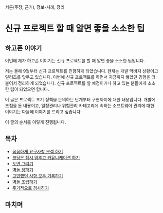서론(주장, 근거), 정보-사례, 정리



# 신규 프로젝트 할 때 알면 좋을 소소한 팁

## 하고픈 이야기
이번에 제가 하고픈 이야기는 신규 프로젝트를 할 때 알면 좋을 소소한 팁입니다.

저는 올해 9월부터 신규 프로젝트를 진행하게 되었습니다. 현재는 개발 막바지 상황이고 릴리즈를 앞두고 있습니다. 이번에 신규 프로젝트를 하면서 지금까지 쌓았던 경험을 더불어서 정리하게 되었습니다. 신규 프로젝트를 할 예정이거나 하고 있는 분들에게 소소한 팁이 되었으면 합니다.

이 글은 프로젝트 초기 정책을 논의하는 단계부터 구현까지에 대한 내용입니다. 개발에 초점을 둔 내용이고, 일정관리나 위험관리 카테고리에 속하는 소프트웨어 관리에 대한 이야기는 다음에 이야기를 드리고 싶습니다.

이 글의 순서를 이렇게 진행됩니다.

## 목차
- [꼼꼼하게 요구사항 분석 하기](#꼼꼼하게-요구사항-분석-하기)
- [코딩은 잠시 멈추고 커뮤니케이션 하기](#코딩은-잠시-멈추고-커뮤니케이션-하기)
- [도면 그리기](#도면-그리기)
- [벽돌 정하기](#벽돌-정하기)
- [고민했던 사항 모두 기록하기](#고민했던-사항-모두-기록하기)
- [벽돌 조립하기](#벽돌-조립하기)
- [주기적으로 검사하기](#주기적으로-검사하기)



## 마치며